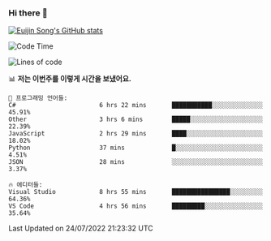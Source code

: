 ### Hi there 👋

[![Euijin Song's GitHub stats](https://github-readme-stats.vercel.app/api?username=lstar2397&count_private=true&show_icons=true&theme=tokyonight&locale=kr)](https://github.com/anuraghazra/github-readme-stats)

<!--START_SECTION:waka-->
![Code Time](http://img.shields.io/badge/Code%20Time-0%20secs-blue)

![Lines of code](https://img.shields.io/badge/%EC%A0%80%EB%8A%94%20%EC%97%AC%ED%83%9C%EA%B9%8C%EC%A7%80%20-85%20Thousand%20%EC%A4%84%EC%9D%98%20%EC%BD%94%EB%93%9C%EB%A5%BC%20%EC%9E%91%EC%84%B1%ED%96%88%EC%96%B4%EC%9A%94.-blue)

📊 **저는 이번주를 이렇게 시간을 보냈어요.** 

```text
💬 프로그래밍 언어들: 
C#                       6 hrs 22 mins       ███████████░░░░░░░░░░░░░░   45.91% 
Other                    3 hrs 6 mins        █████░░░░░░░░░░░░░░░░░░░░   22.39% 
JavaScript               2 hrs 29 mins       ████░░░░░░░░░░░░░░░░░░░░░   18.02% 
Python                   37 mins             █░░░░░░░░░░░░░░░░░░░░░░░░   4.51% 
JSON                     28 mins             ░░░░░░░░░░░░░░░░░░░░░░░░░   3.37%

🔥 에디터들: 
Visual Studio            8 hrs 55 mins       ████████████████░░░░░░░░░   64.36% 
VS Code                  4 hrs 56 mins       █████████░░░░░░░░░░░░░░░░   35.64%

```


 Last Updated on 24/07/2022 21:23:32 UTC
<!--END_SECTION:waka-->

<!--
**lstar2397/lstar2397** is a ✨ _special_ ✨ repository because its `README.md` (this file) appears on your GitHub profile.

Here are some ideas to get you started:

- 🔭 I’m currently working on ...
- 🌱 I’m currently learning ...
- 👯 I’m looking to collaborate on ...
- 🤔 I’m looking for help with ...
- 💬 Ask me about ...
- 📫 How to reach me: ...
- 😄 Pronouns: ...
- ⚡ Fun fact: ...
-->
